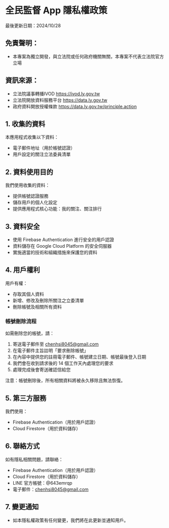# 全民監督 App 隱私權政策

最後更新日期：2024/10/28

## 免責聲明：
- 本專案為獨立開發，與立法院或任何政府機關無關，本專案不代表立法院官方立場

## 資訊來源：
- 立法院議事轉播IVOD https://ivod.ly.gov.tw
- 立法院開放資料服務平台 https://data.ly.gov.tw
- 政府資料開放授權條款 https://data.ly.gov.tw/principle.action

## 1. 收集的資料
本應用程式收集以下資料：
- 電子郵件地址（用於帳號認證）
- 用戶設定的關注立法委員清單

## 2. 資料使用目的
我們使用收集的資料：
- 提供帳號認證服務
- 儲存用戶的個人化設定
- 提供應用程式核心功能：我的關注、關注排行

## 3. 資料安全
- 使用 Firebase Authentication 進行安全的用戶認證
- 資料儲存在 Google Cloud Platform 的安全伺服器
- 實施適當的技術和組織措施來保護您的資料

## 4. 用戶權利
用戶有權：
- 存取其個人資料
- 新增、修改及刪除所關注之立委清單
- 刪除帳號及相關所有資料

### 帳號刪除流程
如需刪除您的帳號，請：
1. 寄送電子郵件至 chenhsi8045@gmail.com
2. 在電子郵件主旨註明「要求刪除帳號」
3. 在內容中提供您的註冊電子郵件、帳號建立日期、帳號最後登入日期
4. 我們會在收到請求後的 14 個工作天內處理您的要求
5. 處理完成後會寄送確認信給您

注意：帳號刪除後，所有相關資料將被永久移除且無法恢復。

## 5. 第三方服務
我們使用：
- Firebase Authentication（用於用戶認證）
- Cloud Firestore（用於資料儲存）

## 6. 聯絡方式
如有隱私相關問題，請聯絡：
- Firebase Authentication（用於用戶認證）
- Cloud Firestore（用於資料儲存）
- LINE 官方帳號：@643emrqp
- 電子郵件：chenhsi8045@gmail.com

## 7. 變更通知
- 如本隱私權政策有任何變更，我們將在此更新並通知用戶。
